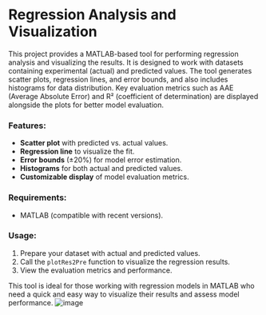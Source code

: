 # Regression Analysis and Visualization

This project provides a MATLAB-based tool for performing regression analysis and visualizing the results. It is designed to work with datasets containing experimental (actual) and predicted values. The tool generates scatter plots, regression lines, and error bounds, and also includes histograms for data distribution. Key evaluation metrics such as AAE (Average Absolute Error) and R² (coefficient of determination) are displayed alongside the plots for better model evaluation.

### Features:
- **Scatter plot** with predicted vs. actual values.
- **Regression line** to visualize the fit.
- **Error bounds** (±20%) for model error estimation.
- **Histograms** for both actual and predicted values.
- **Customizable display** of model evaluation metrics.

### Requirements:
- MATLAB (compatible with recent versions).

### Usage:
1. Prepare your dataset with actual and predicted values.
2. Call the `plotRes2Pre` function to visualize the regression results.
3. View the evaluation metrics and performance.

This tool is ideal for those working with regression models in MATLAB who need a quick and easy way to visualize their results and assess model performance.
![image](https://github.com/user-attachments/assets/71e2b6e2-9e2c-40eb-b995-2da37e921640)
